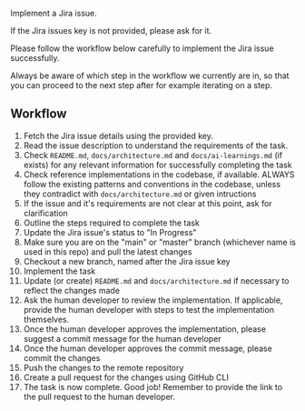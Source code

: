 Implement a Jira issue.

If the Jira issues key is not provided, please ask for it.

Please follow the workflow below carefully to implement the Jira issue successfully.

Always be aware of which step in the workflow we currently are in, so that you can proceed to the next step after
for example iterating on a step.

## Workflow

1. Fetch the Jira issue details using the provided key.
2. Read the issue description to understand the requirements of the task.
3. Check `README.md`, `docs/architecture.md` and `docs/ai-learnings.md` (if exists) for any relevant information for successfully completing the task
4. Check reference implementations in the codebase, if available. ALWAYS follow the existing patterns and conventions in the codebase, unless they contradict with `docs/architecture.md` or given intructions
5. If the issue and it's requirements are not clear at this point, ask for clarification
6. Outline the steps required to complete the task
7. Update the Jira issue's status to "In Progress"
8. Make sure you are on the "main" or "master" branch (whichever name is used in this repo) and pull the latest changes
9. Checkout a new branch, named after the Jira issue key
10. Implement the task
11. Update (or create) `README.md` and `docs/architecture.md` if necessary to reflect the changes made
12. Ask the human developer to review the implementation. If applicable, provide the human developer with steps to test the implementation themselves.
13. Once the human developer approves the implementation, please suggest a commit message for the human developer
14. Once the human developer approves the commit message, please commit the changes
15. Push the changes to the remote repository
16. Create a pull request for the changes using GitHub CLI
17. The task is now complete. Good job! Remember to provide the link to the pull request to the human developer.
